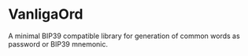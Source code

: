 # VanligaOrd
A minimal BIP39 compatible library for generation of common words as password or BIP39 mnemonic.

